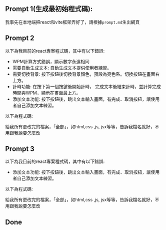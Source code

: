 ## Prompt 1(生成最初始程式碼):

我事先在本地端把react和vite框架弄好了，請根據`prompt.md`生出網頁


## Prompt 2

以下為我目前的react專案程式碼，其中有以下錯誤:

- WPM計算方式錯誤，顯示數字永遠相同
- 需要自動生成文本: 自動生成文本提供使用者練習。
- 需要切換背景: 按下按鈕後切換背景顏色，預設為亮色系。切換按鈕在畫面右上方。
- 計時功能: 在按下第一個按鍵後開始計時， 完成文本後結束計時，並計算完成時間與WPM，顯示在畫面最上方。
- 添加文本功能: 按下按鈕後，跳出文本輸入畫面，有完成、取消按紐，讓使用者自己添加文本練習。

以下為程式碼:

給我所有更改完的檔案，「全部」，如html,css ,js, jsx等等，告訴我檔名就好，不用跟我說要怎麼改 

## Prompt 3

以下為我目前的react專案程式碼，其中有以下錯誤:

- 添加文本功能: 按下按鈕後，跳出文本輸入畫面，有完成、取消按紐，讓使用者自己添加文本練習。

以下為程式碼:

給我所有更改完的檔案，「全部」，如html,css ,js, jsx等等，告訴我檔名就好，不用跟我說要怎麼改 

## Done

